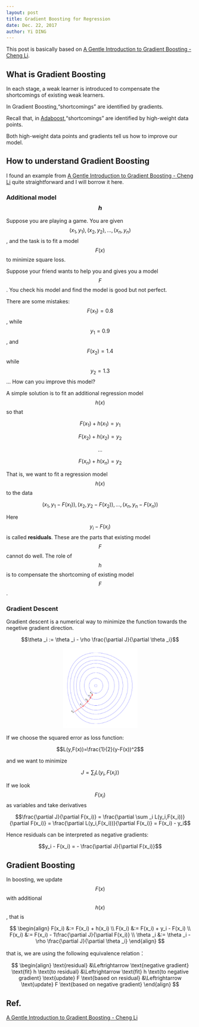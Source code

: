 ```yaml
--- 
layout: post
title: Gradient Boosting for Regression
date: Dec. 22, 2017
author: Yi DING
---
```


[comment]: # (Some contents about GBDT for regression)

This post is basically based on [A Gentle Introduction to Gradient Boosting - Cheng Li](http://www.chengli.io/tutorials/gradient_boosting.pdf).

## What is Gradient Boosting
In each stage, a weak learner is introduced to compensate the shortcomings of existing weak learners. 

In Gradient Boosting,“shortcomings” are identified by gradients.

Recall that, in [Adaboost](https://dymodi.github.io/MLfolds/AdaBoost),“shortcomings” are identified by high-weight data points.

Both high-weight data points and gradients tell us how to improve our model.

## How to understand Gradient Boosting
I found an example from [A Gentle Introduction to Gradient Boosting - Cheng Li](http://www.chengli.io/tutorials/gradient_boosting.pdf) quite straightforward and I will borrow it here.

### Additional model $$h$$

Suppose you are playing a game. You are given $$(x_1, y_1),(x_2, y_2), ...,(x_n, y_n)$$, and the task is to fit a model $$F(x)$$ to minimize square loss.

Suppose your friend wants to help you and gives you a model $$F$$. You check his model and find the model is good but not perfect.

There are some mistakes: $$F(x_1) = 0.8$$, while $$y_1 = 0.9$$, and $$F(x_2) = 1.4$$ while $$y_2 = 1.3$$... How can you improve this model?

A simple solution is to fit an additional regression model $$h(x)$$ so that

$$F(x_1)+h(x_1) = y_1$$

$$F(x_2)+h(x_2) = y_2$$

$$...$$

$$F(x_n)+h(x_n) = y_2$$

That is, we want to fit a regression model $$h(x)$$ to the data 

$$(x_1, y_1-F(x_1)),(x_2, y_2-F(x_2)), ...,(x_n, y_n-F(x_n))$$

Here $$y_i-F(x_i)$$ is called **residuals**. These are the parts that existing model $$F$$ cannot do well. The role of $$h$$ is to compensate the shortcoming of existing model $$F$$.

### Gradient Descent
Gradient descent is a numerical way to minimize the function towards the negetive gradient direction.

$$\theta _i := \theta _i - \rho \frac{\partial J}{\partial \theta _i}$$

<p align = "center">
<img src="figures/gradient-descent.png"  alt="Gradient Descent" width="200">
</p>

If we choose the squared error as loss function:

$$L(y,F(x))=\frac{1}{2}(y-F(x))^2$$ 

and we want to minimize

$$J = \sum _i L(y_i,F(x_i))$$

If we look $$F(x_i)$$ as variables and take derivatives

$$\frac{\partial J}{\partial F(x_i)} = \frac{\partial \sum _i L(y_i,F(x_i))}{\partial F(x_i)} = \frac{\partial L(y_i,F(x_i))}{\partial F(x_i)} = F(x_i) - y_i$$

Hence residuals can be interpreted as negative gradients:

$$y_i - F(x_i) = - \frac{\partial J}{\partial F(x_i)}$$

## Gradient Boosting
In boosting, we update $$F(x)$$ with additional $$h(x)$$, that is 

$$ \begin{align}
F(x_i) &:= F(x_i) + h(x_i) \\
F(x_i) &:= F(x_i) + y_i - F(x_i) \\
F(x_i) &:= F(x_i) - 1\frac{\partial J}{\partial F(x_i)} \\
\theta _i &:= \theta _i - \rho \frac{\partial J}{\partial \theta _i}
\end{align} $$

that is, we are using the following equivalence relation：

$$ \begin{align}
\text{residual} &\Leftrightarrow \text{negative gradient}
\text{fit} h \text{to residual} &\Leftrightarrow \text{fit} h \text{to negative gradient}
\text{update} F \text{based on residual} &\Leftrightarrow \text{update} F \text{based on negative gradient}
\end{align} $$



## Ref.

[A Gentle Introduction to Gradient Boosting - Cheng Li](http://www.chengli.io/tutorials/gradient_boosting.pdf)